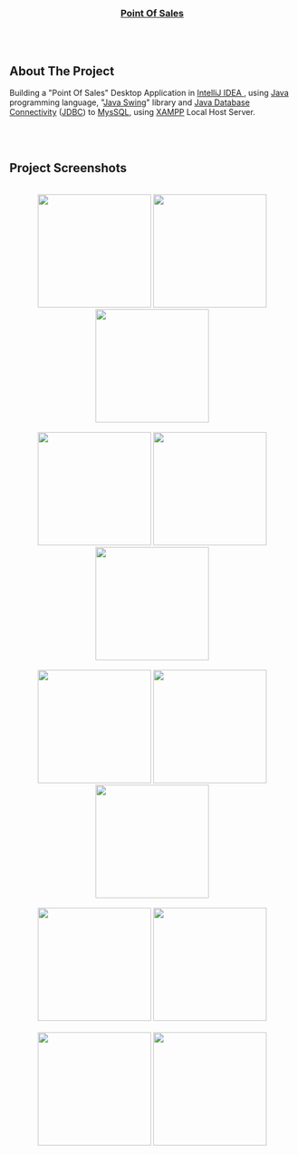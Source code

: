 

<!-- PROJECT LOGO -->
<br />

<div align="center">
  <a href="https://github.com/chivumarius/PointOfSales">  
    <h3 align="center">Point Of Sales</h3>
  </a>
</div>

<br />
<br />



<!-- ABOUT THE PROJECT -->
## About The Project



<p>
<p>
  Building a "Point Of Sales" Desktop Application in <a href="https://www.jetbrains.com/idea/promo/?source=google&medium=cpc&campaign=EMEA_en_EAST_IDEA_Branded&term=intellij%20idea&content=602143186012&gclid=Cj0KCQiAj_CrBhD-ARIsAIiMxT9pyU6czF5P1AdlEKcB8erxUD2SCuNBOoKk9PiOaviUFNZSgJ1EDUAaAiTwEALw_wcB">IntelliJ IDEA </a>, 
 using <a href="https://docs.oracle.com/javase/8/docs/technotes/guides/language/index.html">Java</a> programming language, "<a href="https://docs.oracle.com/javase/8/docs/api/index.html?javax/swing/package-summary.html">Java Swing</a>" library and <a href="https://docs.oracle.com/javase/8/docs/technotes/guides/jdbc/">Java Database Connectivity</a> (<a href="https://docs.oracle.com/javase/8/docs/technotes/guides/jdbc/">JDBC</a>) to <a href="https://www.mysql.com">MysSQL</a>, using <a href="https://www.apachefriends.org/">XAMPP</a> Local Host Server.
</p>




<br />
<br />


<!-- ABOUT THE PROJECT -->
## Project Screenshots

<br/>

<div align="center">  
  <img src="https://i.imgur.com/mTWnSug.jpg" width="200"> 
  <img src="https://i.imgur.com/4nkFXnj.jpg" width="200"> 
  <img src="https://i.imgur.com/pqPW1Vt.jpg" width="200">  
</div>

<br/>


<div align="center">  
  <img src="https://i.imgur.com/M2d0gGw.jpg" width="200"> 
  <img src="https://i.imgur.com/G6Hc14B.jpg" width="200"> 
  <img src="https://i.imgur.com/l8zfgLO.jpg" width="200">  
</div>

<br/>


<div align="center">  
  <img src="https://i.imgur.com/ZGI3x0V.jpg" width="200"> 
  <img src="https://i.imgur.com/GJXezDx.jpg" width="200"> 
  <img src="https://i.imgur.com/8EZABtn.jpg" width="200">  
</div>

<br/>


<div align="center">  
  <img src="https://i.imgur.com/bxg0FR0.jpg" width="200"> 
  <img src="https://i.imgur.com/CjBia9B.jpg" width="200"> 
</div>

<br/>


<div align="center">  
   <img src="https://i.imgur.com/75kXLXi.jpg" width="200">  
  <img src="https://i.imgur.com/j5WaTZE.jpg" width="200">   
</div>

<br/>
